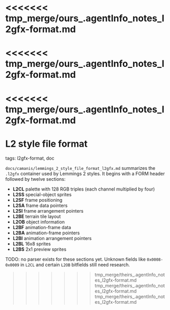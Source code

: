 <<<<<<< tmp_merge/ours_.agentInfo_notes_l2gfx-format.md
=======
<<<<<<< tmp_merge/ours_.agentInfo_notes_l2gfx-format.md
=======
<<<<<<< tmp_merge/ours_.agentInfo_notes_l2gfx-format.md
=======
# L2 style file format

tags: l2gfx-format, doc

`docs/camanis/lemmings_2_style_file_format_l2gfx.md` summarizes the `.l2gfx` container used by Lemmings 2 styles. It begins with a FORM header followed by twelve sections:
- **L2CL** palette with 128 RGB triples (each channel multiplied by four)
- **L2SS** special-object sprites
- **L2SF** frame positioning
- **L2SA** frame data pointers
- **L2SI** frame arrangement pointers
- **L2BE** terrain tile layout
- **L2OB** object information
- **L2BF** animation-frame data
- **L2BA** animation-frame pointers
- **L2BI** animation arrangement pointers
- **L2BL** 16x8 sprites
- **L2BS** 2x1 preview sprites

TODO: no parser exists for these sections yet. Unknown fields like `0x0008-0x0009` in `L2CL` and certain `L2OB` bitfields still need research.
>>>>>>> tmp_merge/theirs_.agentInfo_notes_l2gfx-format.md
>>>>>>> tmp_merge/theirs_.agentInfo_notes_l2gfx-format.md
>>>>>>> tmp_merge/theirs_.agentInfo_notes_l2gfx-format.md

